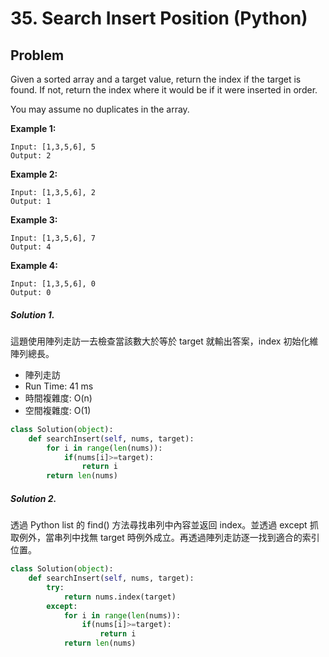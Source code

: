 # 35. Search Insert Position (Python)

## Problem

Given a sorted array and a target value, return the index if the target is found. If not, return the index where it would be if it were inserted in order.

You may assume no duplicates in the array.

**Example 1:**
```
Input: [1,3,5,6], 5
Output: 2
```
**Example 2:**
```
Input: [1,3,5,6], 2
Output: 1
```
**Example 3:**
```
Input: [1,3,5,6], 7
Output: 4
```
**Example 4:**
```
Input: [1,3,5,6], 0
Output: 0
```

##### Solution 1.

這題使用陣列走訪一去檢查當該數大於等於 target 就輸出答案，index 初始化維陣列總長。

- 陣列走訪
- Run Time: 41 ms
- 時間複雜度: O(n)
- 空間複雜度: O(1)

```py
class Solution(object):
    def searchInsert(self, nums, target):
        for i in range(len(nums)):
            if(nums[i]>=target):
                return i
        return len(nums)
```

##### Solution 2.
透過 Python list 的 find() 方法尋找串列中內容並返回 index。並透過 except 抓取例外，當串列中找無 target 時例外成立。再透過陣列走訪逐一找到適合的索引位置。

```py
class Solution(object):
    def searchInsert(self, nums, target):
        try:
            return nums.index(target)
        except:
            for i in range(len(nums)):
                if(nums[i]>=target):
                    return i
            return len(nums)
```

